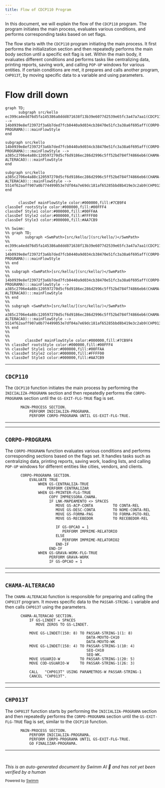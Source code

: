 ```yaml
---
title: Flow of CDCP110 Program
---
```

In this document, we will explain the flow of the <SwmToken path="src/kello/cdcp110.cbl" pos="3:6:6" line-data="       PROGRAM-ID. CDCP110.">`CDCP110`</SwmToken> program. The program initiates the main process, evaluates various conditions, and performs corresponding tasks based on set flags.

The flow starts with the <SwmToken path="src/kello/cdcp110.cbl" pos="3:6:6" line-data="       PROGRAM-ID. CDCP110.">`CDCP110`</SwmToken> program initiating the main process. It first performs the initialization section and then repeatedly performs the main body section until a specific exit flag is set. Within the main body, it evaluates different conditions and performs tasks like centralizing data, printing reports, saving work, and calling <SwmToken path="src/kello/cdcp110.cbl" pos="392:5:7" line-data="               WHEN GS-POP-UP-CIDADE-TRUE">`POP-UP`</SwmToken> windows for various entities. If certain conditions are met, it prepares and calls another program, <SwmToken path="src/kello/cdcp110.cbl" pos="575:4:4" line-data="           CALL   &quot;CHP013T&quot; USING PARAMETROS-W PASSAR-STRING-1">`CHP013T`</SwmToken>, by moving specific data to a variable and using parameters.

# Flow drill down

```mermaid
graph TD;
      subgraph src/kello
ec399ca4edd76d5fa145386a8ddd871638f13b39e6077d2539e65fc3a47a7aa1(CDCP110):::mainFlowStyle --> 14b0939e8ef23972f3a6b7ded7fcb0440a9d034cb38470e51fc3a38a6f695aff(CORPO-PROGRAMA):::mainFlowStyle
end

subgraph src/kello
14b0939e8ef23972f3a6b7ded7fcb0440a9d034cb38470e51fc3a38a6f695aff(CORPO-PROGRAMA):::mainFlowStyle --> a385c2706e4a88c120597270d5cf6d9186ec286d2996c5ff52bd784f74866eb6(CHAMA-ALTERACAO):::mainFlowStyle
end

subgraph src/kello
a385c2706e4a88c120597270d5cf6d9186ec286d2996c5ff52bd784f74866eb6(CHAMA-ALTERACAO):::mainFlowStyle --> 5514f62aaff907a0b774499053e7df04a7e69dc181af65285bbd8b419e3c2ab9(CHP013T):::mainFlowStyle
end


      classDef mainFlowStyle color:#000000,fill:#7CB9F4
classDef rootsStyle color:#000000,fill:#00FFF4
classDef Style1 color:#000000,fill:#00FFAA
classDef Style2 color:#000000,fill:#FFFF00
classDef Style3 color:#000000,fill:#AA7CB9

%% Swimm:
%% graph TD;
%%       subgraph <SwmPath>[src/kello/](src/kello/)</SwmPath>
%% ec399ca4edd76d5fa145386a8ddd871638f13b39e6077d2539e65fc3a47a7aa1(CDCP110):::mainFlowStyle --> 14b0939e8ef23972f3a6b7ded7fcb0440a9d034cb38470e51fc3a38a6f695aff(CORPO-PROGRAMA):::mainFlowStyle
%% end
%% 
%% subgraph <SwmPath>[src/kello/](src/kello/)</SwmPath>
%% 14b0939e8ef23972f3a6b7ded7fcb0440a9d034cb38470e51fc3a38a6f695aff(CORPO-PROGRAMA):::mainFlowStyle --> a385c2706e4a88c120597270d5cf6d9186ec286d2996c5ff52bd784f74866eb6(CHAMA-ALTERACAO):::mainFlowStyle
%% end
%% 
%% subgraph <SwmPath>[src/kello/](src/kello/)</SwmPath>
%% a385c2706e4a88c120597270d5cf6d9186ec286d2996c5ff52bd784f74866eb6(CHAMA-ALTERACAO):::mainFlowStyle --> 5514f62aaff907a0b774499053e7df04a7e69dc181af65285bbd8b419e3c2ab9(CHP013T):::mainFlowStyle
%% end
%% 
%% 
%%       classDef mainFlowStyle color:#000000,fill:#7CB9F4
%% classDef rootsStyle color:#000000,fill:#00FFF4
%% classDef Style1 color:#000000,fill:#00FFAA
%% classDef Style2 color:#000000,fill:#FFFF00
%% classDef Style3 color:#000000,fill:#AA7CB9
```

<SwmSnippet path="/src/kello/cdcp110.cbl" line="229">

---

## <SwmToken path="src/kello/cdcp110.cbl" pos="3:6:6" line-data="       PROGRAM-ID. CDCP110.">`CDCP110`</SwmToken>

The <SwmToken path="src/kello/cdcp110.cbl" pos="3:6:6" line-data="       PROGRAM-ID. CDCP110.">`CDCP110`</SwmToken> function initiates the main process by performing the <SwmToken path="src/kello/cdcp110.cbl" pos="230:3:5" line-data="           PERFORM INICIALIZA-PROGRAMA.">`INICIALIZA-PROGRAMA`</SwmToken> section and then repeatedly performs the <SwmToken path="src/kello/cdcp110.cbl" pos="231:3:5" line-data="           PERFORM CORPO-PROGRAMA UNTIL GS-EXIT-FLG-TRUE.">`CORPO-PROGRAMA`</SwmToken> section until the <SwmToken path="src/kello/cdcp110.cbl" pos="231:9:15" line-data="           PERFORM CORPO-PROGRAMA UNTIL GS-EXIT-FLG-TRUE.">`GS-EXIT-FLG-TRUE`</SwmToken> flag is set.

```cobol
       MAIN-PROCESS SECTION.
           PERFORM INICIALIZA-PROGRAMA.
           PERFORM CORPO-PROGRAMA UNTIL GS-EXIT-FLG-TRUE.
```

---

</SwmSnippet>

<SwmSnippet path="/src/kello/cdcp110.cbl" line="349">

---

## <SwmToken path="src/kello/cdcp110.cbl" pos="349:1:3" line-data="       CORPO-PROGRAMA SECTION.">`CORPO-PROGRAMA`</SwmToken>

The <SwmToken path="src/kello/cdcp110.cbl" pos="349:1:3" line-data="       CORPO-PROGRAMA SECTION.">`CORPO-PROGRAMA`</SwmToken> function evaluates various conditions and performs corresponding sections based on the flags set. It handles tasks such as centralizing data, printing reports, saving work, loading lists, and calling <SwmToken path="src/kello/cdcp110.cbl" pos="392:5:7" line-data="               WHEN GS-POP-UP-CIDADE-TRUE">`POP-UP`</SwmToken> windows for different entities like cities, vendors, and clients.

```cobol
       CORPO-PROGRAMA SECTION.
           EVALUATE TRUE
               WHEN GS-CENTRALIZA-TRUE
                   PERFORM CENTRALIZAR
               WHEN GS-PRINTER-FLG-TRUE
                    COPY IMPRESSORA.CHAMA.
                    IF LNK-MAPEAMENTO <> SPACES
                       MOVE GS-ACP-CONTA         TO CONTA-REL
                       MOVE GS-DESC-CONTA        TO NOME-CONTA-REL
                       MOVE GS-FORMA-PAG         TO FORMA-PGTO-REL
                       MOVE GS-RECEBEDOR         TO RECEBEDOR-REL

                       IF GS-OPCAO = 1
                          PERFORM IMPRIME-RELATORIO
                       ELSE
                          PERFORM IMPRIME-RELATORIO2
                       END-IF
                    END-IF
               WHEN GS-GRAVA-WORK-FLG-TRUE
                    PERFORM GRAVA-WORK
                    IF GS-OPCAO = 1
```

---

</SwmSnippet>

<SwmSnippet path="/src/kello/cdcp110.cbl" line="562">

---

## <SwmToken path="src/kello/cdcp110.cbl" pos="562:1:3" line-data="       CHAMA-ALTERACAO SECTION.">`CHAMA-ALTERACAO`</SwmToken>

The <SwmToken path="src/kello/cdcp110.cbl" pos="562:1:3" line-data="       CHAMA-ALTERACAO SECTION.">`CHAMA-ALTERACAO`</SwmToken> function is responsible for preparing and calling the <SwmToken path="src/kello/cdcp110.cbl" pos="575:4:4" line-data="           CALL   &quot;CHP013T&quot; USING PARAMETROS-W PASSAR-STRING-1">`CHP013T`</SwmToken> program. It moves specific data to the <SwmToken path="src/kello/cdcp110.cbl" pos="566:15:19" line-data="           MOVE GS-LINDET(150: 8) TO PASSAR-STRING-1(1: 8)">`PASSAR-STRING-1`</SwmToken> variable and then calls <SwmToken path="src/kello/cdcp110.cbl" pos="575:4:4" line-data="           CALL   &quot;CHP013T&quot; USING PARAMETROS-W PASSAR-STRING-1">`CHP013T`</SwmToken> using the parameters.

```cobol
       CHAMA-ALTERACAO SECTION.
           IF GS-LINDET = SPACES
              MOVE ZEROS TO GS-LINDET.

           MOVE GS-LINDET(150: 8) TO PASSAR-STRING-1(1: 8)
                                     DATA-MOVTO-CH10
                                     DATA-MOVTO-WK
           MOVE GS-LINDET(158: 4) TO PASSAR-STRING-1(10: 4)
                                     SEQ-CH10
                                     SEQ-WK.
           MOVE USUARIO-W         TO PASSAR-STRING-1(20: 5)
           MOVE COD-USUARIO-W     TO PASSAR-STRING-1(26: 3)

           CALL   "CHP013T" USING PARAMETROS-W PASSAR-STRING-1
           CANCEL "CHP013T".
```

---

</SwmSnippet>

<SwmSnippet path="/src/kello/Chp013t.cbl" line="114">

---

## <SwmToken path="src/kello/cdcp110.cbl" pos="575:4:4" line-data="           CALL   &quot;CHP013T&quot; USING PARAMETROS-W PASSAR-STRING-1">`CHP013T`</SwmToken>

The <SwmToken path="src/kello/cdcp110.cbl" pos="575:4:4" line-data="           CALL   &quot;CHP013T&quot; USING PARAMETROS-W PASSAR-STRING-1">`CHP013T`</SwmToken> function starts by performing the <SwmToken path="src/kello/Chp013t.cbl" pos="115:3:5" line-data="           PERFORM INICIALIZA-PROGRAMA.">`INICIALIZA-PROGRAMA`</SwmToken> section and then repeatedly performs the <SwmToken path="src/kello/Chp013t.cbl" pos="116:3:5" line-data="           PERFORM CORPO-PROGRAMA UNTIL GS-EXIT-FLG-TRUE.">`CORPO-PROGRAMA`</SwmToken> section until the <SwmToken path="src/kello/Chp013t.cbl" pos="116:9:15" line-data="           PERFORM CORPO-PROGRAMA UNTIL GS-EXIT-FLG-TRUE.">`GS-EXIT-FLG-TRUE`</SwmToken> flag is set, similar to the <SwmToken path="src/kello/cdcp110.cbl" pos="3:6:6" line-data="       PROGRAM-ID. CDCP110.">`CDCP110`</SwmToken> function.

```cobol
       MAIN-PROCESS SECTION.
           PERFORM INICIALIZA-PROGRAMA.
           PERFORM CORPO-PROGRAMA UNTIL GS-EXIT-FLG-TRUE.
           GO FINALIZAR-PROGRAMA.
```

---

</SwmSnippet>

&nbsp;

*This is an auto-generated document by Swimm AI 🌊 and has not yet been verified by a human*

<SwmMeta version="3.0.0" repo-id="Z2l0aHViJTNBJTNBa2VsbG8lM0ElM0Fzd2ltbWlv" repo-name="kello"><sup>Powered by [Swimm](/)</sup></SwmMeta>
